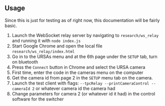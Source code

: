 ## Usage
Since this is just for testing as of right now, this documentation will be fairly basic.
1. Launch the WebSocket relay server by navigating to `research/ws_relay` and running it with `node index.js`
2. Start Google Chrome and open the local file `research/ws_relay/index.html`
3. Go in to the URSAs menu and at the 6th page under the `SETUP` tab, turn on bluetooth
4. Press the `Connect` button in Chrome and select the URSA camera
5. First time, enter the code in the cameras menu on the computer
6. Get the camera id from page 2 in the `SETUP` menu tab on the camera.
7. Launch the test client with flags: `--tpcRelay --printCameraControl --cameraId 2` or whatever camera id the camera had
8. Change parameters for camera 2 (or whatever id it had) in the control software for the switcher
